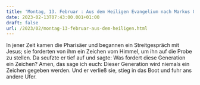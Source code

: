 ```yaml
---
title: 'Montag, 13. Februar : Aus dem Heiligen Evangelium nach Markus 8,11-13.'
date: 2023-02-13T07:43:00.001+01:00
draft: false
url: /2023/02/montag-13-februar-aus-dem-heiligen.html
---
```


In jener Zeit kamen die Pharisäer und begannen ein Streitgespräch mit Jesus; sie forderten von ihm ein Zeichen vom Himmel, um ihn auf die Probe zu stellen. Da seufzte er tief auf und sagte: Was fordert diese Generation ein Zeichen? Amen, das sage ich euch: Dieser Generation wird niemals ein Zeichen gegeben werden. Und er verließ sie, stieg in das Boot und fuhr ans andere Ufer.
